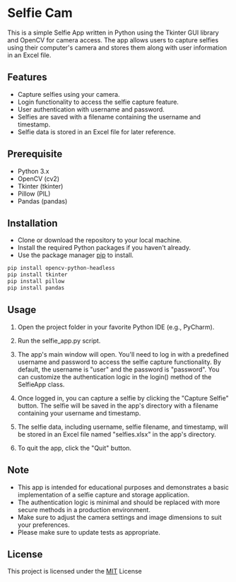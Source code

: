 # Selfie Cam

This is a simple Selfie App written in Python using the Tkinter GUI library and OpenCV for camera access. The app allows users to capture selfies using their computer's camera and stores them along with user information in an Excel file.

## Features

* Capture selfies using your camera.
* Login functionality to access the selfie capture feature.
* User authentication with username and password.
* Selfies are saved with a filename containing the username and timestamp.
* Selfie data is stored in an Excel file for later reference.

## Prerequisite

* Python 3.x
* OpenCV (cv2)
* Tkinter (tkinter)
* Pillow (PIL)
* Pandas (pandas)

## Installation

* Clone or download the repository to your local machine.
* Install the required Python packages if you haven't already.
* Use the package manager [pip](https://pip.pypa.io/en/stable/) to install.

```bash
pip install opencv-python-headless
pip install tkinter 
pip install pillow 
pip install pandas
```


## Usage

1. Open the project folder in your favorite Python IDE (e.g., PyCharm).
2. Run the selfie_app.py script.
3. The app's main window will open. You'll need to log in with a predefined username and password to access the selfie capture functionality. By default, the username is "user" and the password is "password". You can customize the authentication logic in the login() method of the SelfieApp class.
4. Once logged in, you can capture a selfie by clicking the "Capture Selfie" button. The selfie will be saved in the app's directory with a filename containing your username and timestamp.
5. The selfie data, including username, selfie filename, and timestamp, will be stored in an Excel file named "selfies.xlsx" in the app's directory.

6. To quit the app, click the "Quit" button.

## Note

* This app is intended for educational purposes and demonstrates a basic implementation of a selfie capture and storage application.
* The authentication logic is minimal and should be replaced with more secure methods in a production environment.
* Make sure to adjust the camera settings and image dimensions to suit your preferences.
* Please make sure to update tests as appropriate.

## License
This project is licensed under the [MIT](https://choosealicense.com/licenses/mit/) License
